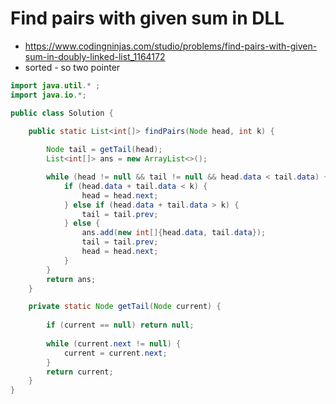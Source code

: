 # Find pairs with given sum in DLL

- https://www.codingninjas.com/studio/problems/find-pairs-with-given-sum-in-doubly-linked-list_1164172
- sorted - so two pointer

```java
import java.util.* ;
import java.io.*;

public class Solution {

    public static List<int[]> findPairs(Node head, int k) {
        
        Node tail = getTail(head);
        List<int[]> ans = new ArrayList<>();

        while (head != null && tail != null && head.data < tail.data) {
            if (head.data + tail.data < k) {
                head = head.next;
            } else if (head.data + tail.data > k) {
                tail = tail.prev;
            } else {
                ans.add(new int[]{head.data, tail.data});
                tail = tail.prev;
                head = head.next;
            }
        }
        return ans;
    }

    private static Node getTail(Node current) {
        
        if (current == null) return null;
        
        while (current.next != null) {
            current = current.next;
        }
        return current;
    }
}
```
